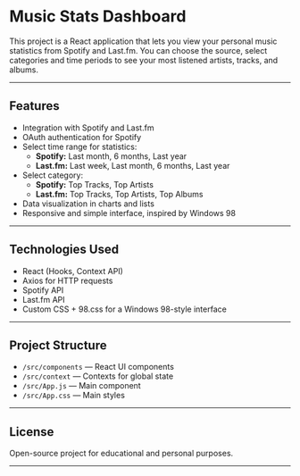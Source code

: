 # Music Stats Dashboard

This project is a React application that lets you view your personal music statistics from Spotify and Last.fm. You can choose the source, select categories and time periods to see your most listened artists, tracks, and albums.

---

## Features

- Integration with Spotify and Last.fm
- OAuth authentication for Spotify
- Select time range for statistics:
  - **Spotify:** Last month, 6 months, Last year
  - **Last.fm:** Last week, Last month, 6 months, Last year
- Select category:
  - **Spotify:** Top Tracks, Top Artists
  - **Last.fm:** Top Tracks, Top Artists, Top Albums
- Data visualization in charts and lists
- Responsive and simple interface, inspired by Windows 98

---

## Technologies Used

- React (Hooks, Context API)
- Axios for HTTP requests
- Spotify API
- Last.fm API
- Custom CSS + 98.css for a Windows 98-style interface

---

## Project Structure

- `/src/components` — React UI components
- `/src/context` — Contexts for global state
- `/src/App.js` — Main component
- `/src/App.css` — Main styles

---


## License

Open-source project for educational and personal purposes.

---
